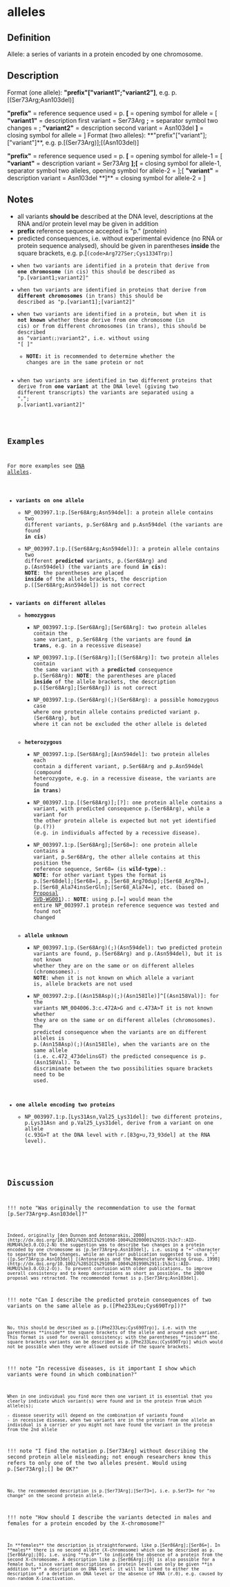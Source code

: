 # alleles

## Definition

Allele: a series of variants in a protein encoded by one chromosome.

## Description

Format (one allele): **"prefix"["variant1";"variant2"]**, e.g. p.[(Ser73Arg;Asn103del)]

**"prefix"** = reference sequence used = p. **[** = opening symbol for allele = [ **"variant1"** = description first variant = Ser73Arg **;** = separator symbol two changes = ; **"variant2"** = description second variant = Asn103del **]** = closing symbol for allele = ] Format (two alleles): **"prefix"["variant"];["variant"]\*\*, e.g. p.[(Ser73Arg)];[(Asn103del)]

**"prefix"** = reference sequence used = p. **[** = opening symbol for allele-1 = [ **"variant"** = description variant = Ser73Arg **];[** = closing symbol for allele-1, separator symbol two alleles, opening symbol for allele-2 = ];[ **"variant"** = description variant = Asn103del **]\*\* = closing symbol for allele-2 = ]

## Notes

- all variants **should be** described at the DNA level, descriptions at the RNA and/or protein level may be given in addition
- **prefix** reference sequence accepted is "p." (protein)
- predicted consequences, i.e. without experimental evidence (no RNA or protein sequence analysed), should be given in parentheses **inside** the square brackets, e.g. p.[<code class="spot1">(code>Arg727Ser;Cys1334Trp<code class="spot1">)</code>]
- when two variants are identified in a protein that derive from **one chromosome** (in cis) this should be described as "p.[variant1;variant2]"
- when two variants are identified in proteins that derive from **different chromosomes** (in trans) this should be described as "p.[variant1];[variant2]"
- when two variants are identified in a protein, but when it is **not known** whether these derive from one chromosome (in cis) or from different chromosomes (in trans), this should be described as "variant<code class="spot1">(;)</code>variant2", i.e. without using "[ ]"
  - **NOTE:** it is recommended to determine whether the changes are in the same protein or not
- when two variants are identified in two different proteins that derive from **one variant** at the DNA level (giving two different transcripts) the variants are separated using a "<code class="spot1">,</code>"; p.[variant1<code class="spot1">,</code>variant2]"

## Examples

For more examples see [DNA alleles](../DNA/alleles.md).

- **variants on one allele**
  - NP_003997.1:p.[Ser68Arg;Asn594del]: a protein allele contains two different variants, p.Ser68Arg and p.Asn594del (the variants are found **in cis**)
  - NP_003997.1:p.[(Ser68Arg;Asn594del)]: a protein allele contains two different **predicted** variants, p.(Ser68Arg) and p.(Asn594del) (the variants are found **in cis**): **NOTE**: the parentheses are placed **inside** of the allele brackets, the description p.([Ser68Arg;Asn594del]) is not correct
- **variants on different alleles**
  - **homozygous**
    - NP_003997.1:p.[Ser68Arg];[Ser68Arg]: two protein alleles contain the same variant, p.Ser68Arg (the variants are found **in trans**, e.g. in a recessive disease)
    - NP_003997.1:p.[(Ser68Arg)];[(Ser68Arg)]: two protein alleles contain the same variant with a **predicted** consequence p.(Ser68Arg): **NOTE**: the parentheses are placed **inside** of the allele brackets, the description p.([Ser68Arg];[Ser68Arg]) is not correct
    - NP_003997.1:p.(Ser68Arg)(;)(Ser68Arg): a possible homozygous case where one protein allele contains predicted variant p.(Ser68Arg), but where it can not be excluded the other allele is deleted
  - **heterozygous**
    - NP_003997.1:p.[Ser68Arg];[Asn594del]: two protein alleles each contain a different variant, p.Ser68Arg and p.Asn594del (compound heterozygote, e.g. in a recessive disease, the variants are found **in trans**)
    - NP_003997.1:p.[(Ser68Arg)];[?]: one protein allele contains a variant, with predicted consequence p.(Ser68Arg), while a variant for the other protein allele is expected but not yet identified (p.(?)) (e.g. in individuals affected by a recessive disease).
    - NP_003997.1:p.[Ser68Arg];[Ser68=]: one protein allele contains a variant, p.Ser68Arg, the other allele contains at this position the reference sequence, Ser68= (is **wild-type**).: **NOTE**: for other variant types the format is p.[Ser68del];[Ser68=], p.[Ser68\_Arg70dup];[Ser68\_Arg70=], p.[Ser68\_Ala74insSerGln];[Ser68\_Ala74=], etc. (based on [Proposal SVD-WG001](http://varnomen.hgvs.org/consultation/SVD-WG001/)).: **NOTE**: using p.[=] would mean the entire NP_003997.1 protein reference sequence was tested and found not changed
  - **allele unknown**
    - NP_003997.1:p.(Ser68Arg)(;)(Asn594del): two predicted protein variants are found, p.(Ser68Arg) and p.(Asn594del), but it is not known whether they are on the same or on different alleles (chromosomes).: **NOTE**: when it is not known on which allele a variant is, allele brackets are not used
    - NP_003997.2:p.[(Asn158Asp)(;)(Asn158Ile)]^[(Asn158Val)]: for the variants NM_004006.3:c.472A>G and c.473A>T it is not known whether they are on the same or on different alleles (chromosomes). The predicted consequence when the variants are on different alleles is p.(Asn158Asp)(;)(Asn158Ile), when the variants are on the same allele (i.e. c.472_473delinsGT) the predicted consequence is p.(Asn158Val). To discriminate between the two possibilities square brackets need to be used.
- **one allele encoding two proteins**
  - NP_003997.1:p.[Lys31Asn,Val25\_Lys31del]: two different proteins, p.Lys31Asn and p.Val25_Lys31del, derive from a variant on one allele (c.93G>T at the DNA level with r.[83g>u,73\_93del] at the RNA level).

## Discussion

!!! note "Was originally the recommendation to use the format [p.Ser73Arg+p.Asn103del]?"

    Indeed, originally [den Dunnen and Antonarakis, 2000](http://dx.doi.org/10.1002/%28SICI%291098-1004%28200001%2915:1%3c7::AID-HUMU4%3e3.0.CO;2-N) the suggestion was to describe two changes in a protein encoded by one chromosome as [p.Ser73Arg+p.Asn103del], i.e. using a "+"-character to separate the two changes, while an earlier publication suggested to use a ";" ([p.Ser73Arg;p.Asn103del] [(Antonarakis and the Nomenclature Working Group, 1998](http://dx.doi.org/10.1002/%28SICI%291098-1004%281998%2911:1%3c1::AID-HUMU1%3e3.0.CO;2-O)). To prevent confusion with older publications, to improve overall consistency and to keep descriptions as short as possible, the 2000 proposal was retracted. The recommended format is p.[Ser73Arg;Asn103del].

!!! note "Can I describe the predicted protein consequences of two variants on the same allele as p.([Phe233Leu;Cys690Trp])?"

    No, this should be described as p.[(Phe233Leu;Cys690Trp)], i.e. with the parentheses **inside** the square brackets of the allele and around each variant. This format is used for overall consistency; with the parentheses **inside** the square brackets variants can be described as p.[Phe233Leu;(Cys690Trp)] which would not be possible when they were allowed outside of the square brackets.

!!! note "In recessive diseases, is it important I show which variants were found in which combination?"

    When in one individual you find more then one variant it is essential that you clearly indicate which variant(s) were found and in the protein from which allele(s);

    - disease severity will depend on the combination of variants found
    - in recessive disease, when two variants are in the protein from one allele an individual is a carrier or you might not have found the variant in the protein from the 2nd allele

!!! note "I find the notation p.[Ser73Arg] without describing the second protein allele misleading; not enough researchers know this refers to only one of the two alleles present. Would using p.[Ser73Arg];[] be OK?"

    No, the recommended description is p.[Ser73Arg];[Ser73=], i.e. p.Ser73= for "no change" on the second protein allele.

!!! note "How should I describe the variants detected in males and females for a protein encoded by the X-chromosome?"

    In **females** the description is straightforward, like p.[Ser86Arg];[Ser86=]. In **males** there is no second allele (X-chromosome) which can be described as p.[Ser86Arg];[0], i.e. using "**p.0**" to indicate the absence of a protein from the second X-chromosome. A description like p.[Ser86Arg];[0] is also possible for a female but, since variant descriptions on protein level can only be given **in addition to** a description on DNA level, it will be linked to either the description of a deletion on DNA level or the absence of RNA (r.0), e.g. caused by non-random X-inactivation.

